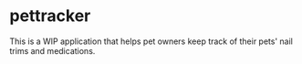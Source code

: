 # pettracker
This is a WIP application that helps pet owners keep track of their pets' nail trims and medications.
